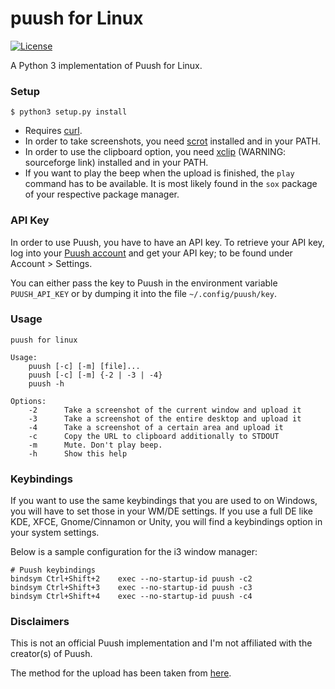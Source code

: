 puush for Linux
===============

[![License](http://img.shields.io/badge/license-MIT-red.svg)](https://github.com/KoffeinFlummi/puush/blob/master/LICENSE)

A Python 3 implementation of Puush for Linux.


### Setup

```
$ python3 setup.py install
```

* Requires [curl](https://github.com/bagder/curl).
* In order to take screenshots, you need [scrot](https://github.com/dreamer/scrot) installed and in your PATH.
* In order to use the clipboard option, you need [xclip](http://sourceforge.net/projects/xclip/) (WARNING: sourceforge link) installed and in your PATH.
* If you want to play the beep when the upload is finished, the `play` command has to be available. It is most likely found in the `sox` package of your respective package manager.


### API Key

In order to use Puush, you have to have an API key. To retrieve your API key, log into your [Puush account](http://puush.me/account) and get your API key; to be found under Account > Settings.

You can either pass the key to Puush in the environment variable `PUUSH_API_KEY` or by dumping it into the file `~/.config/puush/key`.


### Usage

```
puush for linux

Usage:
    puush [-c] [-m] [file]...
    puush [-c] [-m] {-2 | -3 | -4}
    puush -h

Options:
    -2      Take a screenshot of the current window and upload it
    -3      Take a screenshot of the entire desktop and upload it
    -4      Take a screenshot of a certain area and upload it
    -c      Copy the URL to clipboard additionally to STDOUT
    -m      Mute. Don't play beep.
    -h      Show this help
```


### Keybindings

If you want to use the same keybindings that you are used to on Windows, you will have to set those in your WM/DE settings. If you use a full DE like KDE, XFCE, Gnome/Cinnamon or Unity, you will find a keybindings option in your system settings.

Below is a sample configuration for the i3 window manager:

```
# Puush keybindings
bindsym Ctrl+Shift+2    exec --no-startup-id puush -c2
bindsym Ctrl+Shift+3    exec --no-startup-id puush -c3
bindsym Ctrl+Shift+4    exec --no-startup-id puush -c4
```


### Disclaimers

This is not an official Puush implementation and I'm not affiliated with the creator(s) of Puush.

The method for the upload has been taken from [here](https://github.com/blha303/puush-linux).
